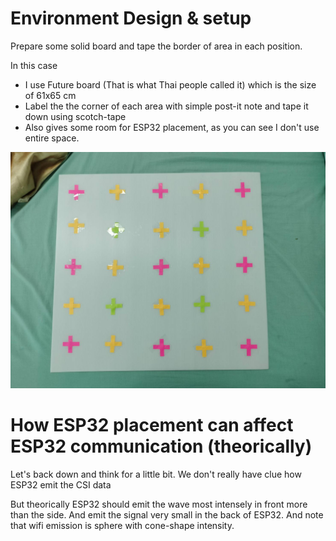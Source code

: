 # Environment Design & setup

Prepare some solid board and tape the border of area in each position.

In this case

* I use Future board (That is what Thai people called it) which is the size of 61x65 cm
* Label the the corner of each area with simple post-it note and tape it down using scotch-tape
* Also gives some room for ESP32 placement, as you can see I don't use entire space.

![alt text](image/empty_layout.jpg)

# How ESP32 placement can affect ESP32 communication (theorically)

Let's back down and think for a little bit. We don't really have clue how ESP32 emit the CSI data

But theorically ESP32 should emit the wave most intensely in front more than the side. And emit the signal very small in the back of ESP32. And note that wifi emission is sphere with cone-shape intensity.
